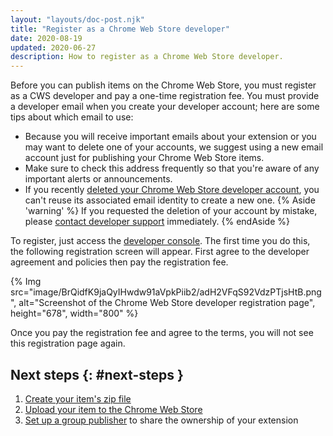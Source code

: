 ```yaml
---
layout: "layouts/doc-post.njk"
title: "Register as a Chrome Web Store developer"
date: 2020-08-19
updated: 2020-06-27
description: How to register as a Chrome Web Store developer.
---
```


Before you can publish items on the Chrome Web Store, you must register as a CWS developer and pay a
one-time registration fee. You must provide a developer email when you create your developer
account; here are some tips about which email to use:

* Because you will receive important emails about your extension or you may want to delete one of your accounts, we suggest using a new email account just for publishing your Chrome Web Store items. 
* Make sure to check this address frequently so that you're aware of any important alerts or
  announcements.
* If you recently [deleted your Chrome Web Store developer account][1], you can't reuse its associated
  email identity to create a new one. 
  {% Aside 'warning' %}
  If you requested the deletion of your account by mistake, please [contact developer support][2]
  immediately.
  {% endAside %}

To register, just access the [developer console][3]. The first time you do this, the following registration screen will appear. First agree to the developer agreement and policies then pay the registration fee.

{% Img src="image/BrQidfK9jaQyIHwdw91aVpkPiib2/adH2VFqS92VdzPTjsHtB.png", 
       alt="Screenshot of the Chrome Web Store developer registration page", height="678", width="800" %}

Once you pay the registration fee and agree to the terms, you will not see this registration page again.

## Next steps {: #next-steps }

1.  [Create your item's zip file][4]
2.  [Upload your item to the Chrome Web  Store][5]
3.  [Set up a group publisher][6] to share the ownership of your extension

[1]: /docs/webstore/account-deletion/
[2]: https://support.google.com/chrome_webstore/contact/one_stop_support
[3]: https://chrome.google.com/webstore/devconsole
[4]: /docs/webstore/publish/#create-your-items-zip-file
[5]: /docs/webstore/publish/#upload-your-item
[6]: /docs/webstore/group-publishers/

